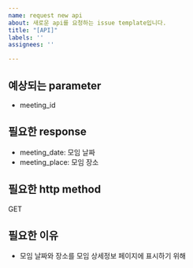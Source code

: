 ```yaml
---
name: request new api
about: 새로운 api를 요청하는 issue template입니다.
title: "[API]"
labels: ''
assignees: ''

---
```


## 예상되는 parameter
- meeting_id


## 필요한 response
- meeting_date: 모임 날짜
- meeting_place: 모임 장소


## 필요한 http method
GET


## 필요한 이유
- 모임 날짜와 장소를 모임 상세정보 페이지에 표시하기 위해
